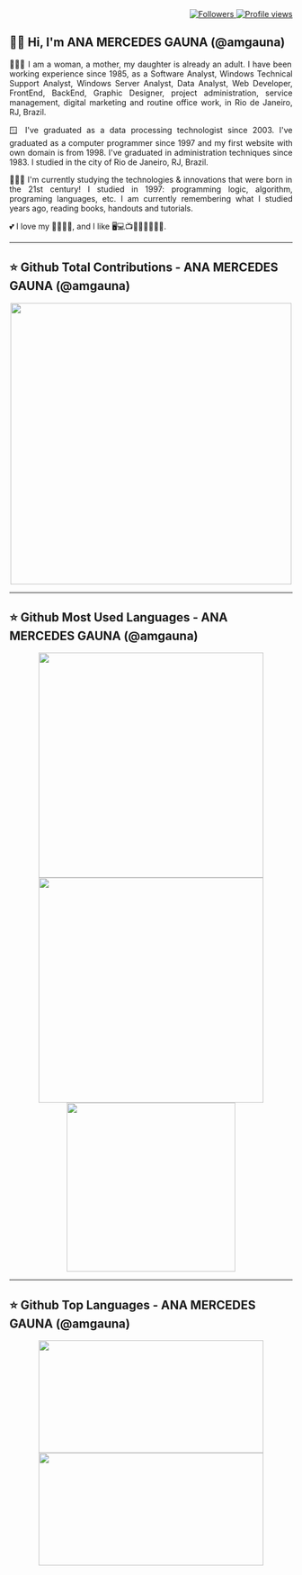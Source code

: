 <div align="right">   
<a href="https://github.com/amgauna/">
<img src="https://img.shields.io/github/followers/amgauna?label=follow&style=social&link=https://www.github.com/amgauna/" 
 title="Follow me" alt="Followers" /> 
</a> 
<a href="https://github.com/amgauna">
<img src="https://komarev.com/ghpvc/?username=amgauna&label=Profile%20views&color=0e75b6&style=flat-square&color=yellow&link=https://www.github.com/amgauna/" title="Profile views" alt="Profile views" /> 
</a>
</div>

👩🏻 <b> Hi, I'm ANA MERCEDES GAUNA (@amgauna) </b>
-
<p align="justify"> 
👩🏻‍💻 I am a woman, a mother, my daughter is already an adult. I have been working experience since 1985, as a Software Analyst, Windows Technical Support Analyst, Windows Server Analyst, Data Analyst, Web Developer, FrontEnd, BackEnd, Graphic Designer, project administration, service management, digital marketing and routine office work, in Rio de Janeiro, RJ, Brazil. </p>

<p align="justify"> 
🪟 I've graduated as a data processing technologist since 2003. I've graduated as a computer programmer since 1997 and my first website with own domain is from 1998. I've graduated in administration techniques since 1983. I studied in the city of Rio de Janeiro, RJ, Brazil. </p>

<p align="justify"> 
👩🏻‍🎓 I'm currently studying the technologies & innovations that were born in the 21st century! I studied in 1997: programming logic, algorithm, programing languages, etc. I am currently remembering what I studied years ago, reading books, handouts and tutorials. </p>
  
💕 I love my 👧🏻🐶😺, and I like 🖥️💻📺🎦🎸🍔🍕🌭🍰.

---
⭐ <b> Github Total Contributions - ANA MERCEDES GAUNA (@amgauna)</b>
-
<div align="center">  
<a href="https://github.com/amgauna/github-readme-stats">
  <img width=500 height=500 align="center" src="https://github-readme-streak-stats.herokuapp.com/?user=amgauna&theme=default"> 
</a>
</div>

---
⭐ <b> Github Most Used Languages - ANA MERCEDES GAUNA (@amgauna)</b>
-
 <div align="center">  
     <a href="https://github.com/amgauna/convoychat" />
     <img width=400 height=400 align="center" src="https://github-readme-stats.vercel.app/api/top-langs?username=amgauna&layout=compact&langs_count=30&card_width=320" /> 
     </a>
 <a href="https://github.com/amgauna/github-readme-stats" />
  <img width=400 height=400 align="center" src="https://github-readme-stats.vercel.app/api?username=amgauna&langs_count=30&show_icons=true&theme=default">
</a>
 <a href="https://github.com/amgauna/github-readme-stats" />
  <img width=300 height=300 align="center" src="http://github-profile-summary-cards.vercel.app/api/cards/stats?&langs_count=30&username=amgauna&theme=default" /> 
 </a>
</div>

---
⭐ <b> Github Top Languages - ANA MERCEDES GAUNA (@amgauna)</b>
-
<div align="center">  
  <a href="https://github.com/amgauna/github-readme-stats">
     <img width=400 height=200 align="center" src="https://github-profile-summary-cards.vercel.app/api/cards/repos-per-language?&langs_count=30&username=amgauna&theme=default" />
  </a>
  <a href="https://github.com/amgauna/github-readme-stats">  
     <img width=400 height=200 align="center" src="https://github-profile-summary-cards.vercel.app/api/cards/most-commit-language?&langs_count=30&username=amgauna&theme=default" />
  </a>
</div>
